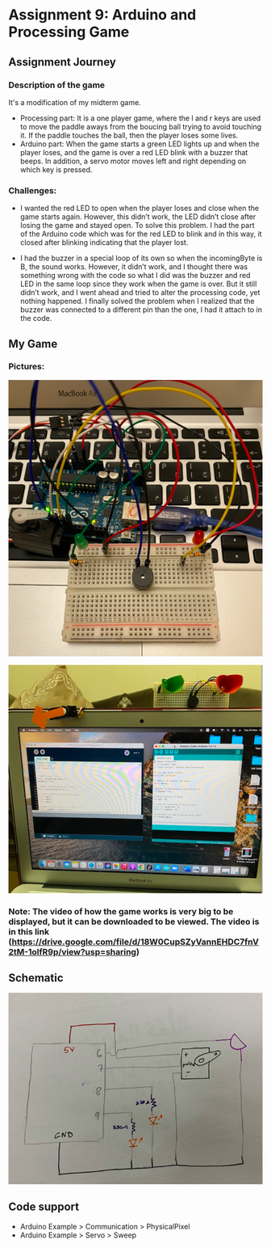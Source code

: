 # Assignment 9: Arduino and Processing Game

## Assignment Journey

### Description of the game

It's a modification of my midterm game.

- Processing part: It is a one player game, where the l and r keys are used to move the paddle aways from the boucing ball trying to avoid touching it. If the paddle touches the ball, then the player loses some lives. 
- Arduino part: When the game starts a green LED lights up and when the player loses, and the game is over a red LED blink with a buzzer that beeps. In addition, a servo motor moves left and right depending on which key is pressed. 

### Challenges:

- I wanted the red LED to open when the player loses and close when the game starts again. However, this didn’t work, the LED didn’t close after losing the game and stayed open. To solve this problem. I had the part of the Arduino code which was for the red LED to blink and in this way, it closed after blinking indicating that the player lost.

- I had the buzzer in a special loop of its own so when the incomingByte is B, the sound works. However, it didn’t work, and I thought there was something wrong with the code so what I did was the buzzer and red LED in the same loop since they work when the game is over. But it still didn’t work, and I went ahead and tried to alter the processing code, yet nothing happened. I finally solved the problem when I realized that the buzzer was connected to a different pin than the one, I had it attach to in the code. 

## My Game

### Pictures:

![](img8.png)

![](img9.png)

### Note: The video of how the game works is very big to be displayed, but it can be downloaded to be viewed. The video is in this link (https://drive.google.com/file/d/18W0CupSZyVannEHDC7fnV2tM-1olfR9p/view?usp=sharing)

## Schematic

![](sch2.png)

## Code support

- Arduino Example > Communication > PhysicalPixel 
- Arduino Example > Servo > Sweep
